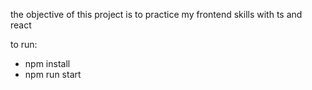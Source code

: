 the objective of this project is to practice my frontend skills with ts and react

to run:

- npm install
- npm run start
